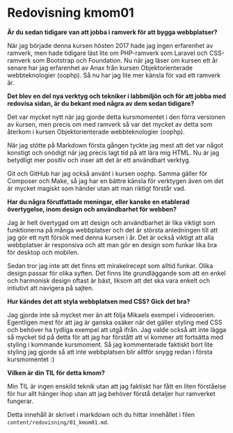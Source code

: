 ---
---
Redovisning kmom01
=========================

**Är du sedan tidigare van att jobba i ramverk för att bygga webbplatser?**

När jag började denna kursen hösten 2017 hade jag ingen erfarenhet av ramverk, men hade tidigare läst lite om PHP-ramverk som Laravel och CSS-ramverk som Bootstrap och Foundation. Nu när jag läser om kursen ett år senare har jag erfarenhet av Anax från kursen Objektorienterade webbteknologier (oophp). Så nu har jag lite mer känsla för vad ett ramverk är.

**Det blev en del nya verktyg och tekniker i labbmiljön och för att jobba med redovisa sidan, är du bekant med några av dem sedan tidigare?**

Det var mycket nytt när jag gjorde detta kursmomentet i den förra versionen av kursen, men precis om med ramverk så var det mycket av detta som återkom i kursen Objektorienterade webbteknologier (oophp).

När jag stötte på Markdown första gången tyckte jag mest att det var något konstigt och onödigt när jag precis lagt tid på att lära mig HTML. Nu är jag betydligt mer positiv och inser att det är ett användbart verktyg.

Git och GitHub har jag också använt i kursen oophp. Samma gäller för Composer och Make, så jag har en bättre känsla för verktygen även om det är mycket magiskt som händer utan att man riktigt förstår vad.

**Har du några förutfattade meningar, eller kanske en etablerad övertygelse, inom design och användbarhet för webben?**

Jag är helt övertygad om att design och användbarhet är lika viktigt som funktionerna på många webbplatser och det är största anledningen till att jag gör ett nytt försök med denna kursen i år. Det är också viktigt att alla webbplatser är responsiva och att man gör en design som funkar lika bra för desktop och mobilen.

Sedan tror jag inte att det finns ett mirakelrecept som alltid funkar. Olika design passar för olika syften. Det finns lite grundläggande som att en enkel och harmonisk design oftast är bäst, liksom att det ska vara enkelt och intiutivt att navigera på sajten.

**Hur kändes det att styla webbplatsen med CSS? Gick det bra?**

Jag gjorde inte så mycket mer än att följa Mikaels exempel i videoserien. Egentligen mest för att jag är ganska osäker när det gäller styling med CSS och behöver ha tydliga exempel att utgå ifrån. Jag valde också att inte lägga så mycket tid på detta för att jag har förstått att vi kommer att fortsätta med styling i kommande kursmoment. Så jag kommenterade faktiskt bort lite styling jag gjorde så att inte webbplatsen blir alltför snygg redan i första kursmomentet :)

**Vilken är din TIL för detta kmom?**

Min TIL är ingen enskild teknik utan att jag faktiskt har fått en liten förståelse för hur allt hänger ihop utan att jag behöver förstå detaljer hur ramverket fungerar.


Detta innehåll är skrivet i markdown och du hittar innehållet i filen `content/redovisning/01_kmom01.md`.
